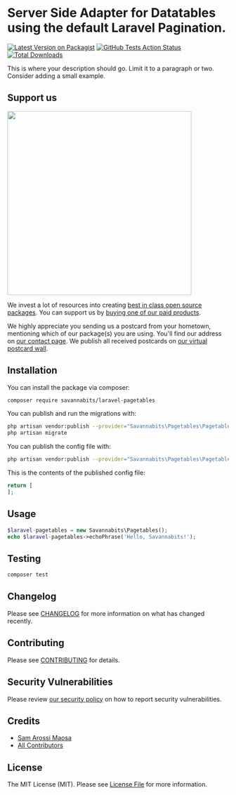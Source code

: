 # Server Side Adapter for Datatables using the default Laravel Pagination.

[![Latest Version on Packagist](https://img.shields.io/packagist/v/savannabits/laravel-pagetables.svg?style=flat-square)](https://packagist.org/packages/savannabits/laravel-pagetables)
[![GitHub Tests Action Status](https://img.shields.io/github/workflow/status/savannabits/laravel-pagetables/run-tests?label=tests)](https://github.com/savannabits/laravel-pagetables/actions?query=workflow%3ATests+branch%3Amaster)
[![Total Downloads](https://img.shields.io/packagist/dt/savannabits/laravel-pagetables.svg?style=flat-square)](https://packagist.org/packages/savannabits/laravel-pagetables)


This is where your description should go. Limit it to a paragraph or two. Consider adding a small example.

## Support us

[<img src="https://github-ads.s3.eu-central-1.amazonaws.com/package-laravel-pagetables-laravel.jpg?t=1" width="419px" />](https://spatie.be/github-ad-click/package-laravel-pagetables-laravel)

We invest a lot of resources into creating [best in class open source packages](https://spatie.be/open-source). You can support us by [buying one of our paid products](https://spatie.be/open-source/support-us).

We highly appreciate you sending us a postcard from your hometown, mentioning which of our package(s) you are using. You'll find our address on [our contact page](https://spatie.be/about-us). We publish all received postcards on [our virtual postcard wall](https://spatie.be/open-source/postcards).

## Installation

You can install the package via composer:

```bash
composer require savannabits/laravel-pagetables
```

You can publish and run the migrations with:

```bash
php artisan vendor:publish --provider="Savannabits\Pagetables\PagetablesServiceProvider" --tag="migrations"
php artisan migrate
```

You can publish the config file with:
```bash
php artisan vendor:publish --provider="Savannabits\Pagetables\PagetablesServiceProvider" --tag="config"
```

This is the contents of the published config file:

```php
return [
];
```

## Usage

```php
$laravel-pagetables = new Savannabits\Pagetables();
echo $laravel-pagetables->echoPhrase('Hello, Savannabits!');
```

## Testing

```bash
composer test
```

## Changelog

Please see [CHANGELOG](CHANGELOG.md) for more information on what has changed recently.

## Contributing

Please see [CONTRIBUTING](.github/CONTRIBUTING.md) for details.

## Security Vulnerabilities

Please review [our security policy](../../security/policy) on how to report security vulnerabilities.

## Credits

- [Sam Arossi Maosa](https://github.com/coolsam726)
- [All Contributors](../../contributors)

## License

The MIT License (MIT). Please see [License File](LICENSE.md) for more information.
